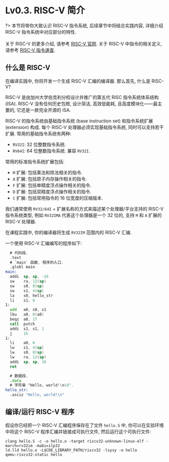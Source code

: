 # Lv0.3. RISC-V 简介

?> 本节将带你大致认识 RISC-V 指令系统, 后续章节中将结合实践内容, 详细介绍 RISC-V 指令系统中对应部分的特性.
<br><br>
关于 RISC-V 的更多介绍, 请参考 [RISC-V 官网](https://riscv.org/). 关于 RISC-V 中指令的相关定义, 请参考 [RISC-V 指令速查](/misc-app-ref/riscv-insts).

## 什么是 RISC-V

在编译实践中, 你将开发一个生成 RISC-V 汇编的编译器. 那么首先, 什么是 RISC-V?

RISC-V 是由加州大学伯克利分校设计并推广的第五代 RISC 指令系统体系结构 (ISA). RISC-V 没有任何历史包袱, 设计简洁, 高效低能耗, 且高度模块化——最主要的, 它还是一款完全开源的 ISA.

RISC-V 的指令系统由基础指令系统 (base instruction set) 和指令系统扩展 (extension) 构成. 每个 RISC-V 处理器必须实现基础指令系统, 同时可以支持若干扩展. 常用的基础指令系统有两种:

* `RV32I`: 32 位整数指令系统.
* `RV64I`: 64 位整数指令系统. 兼容 `RV32I`.

常用的标准指令系统扩展包括:

* `M` 扩展: 包括乘法和除法相关的指令.
* `A` 扩展: 包括原子内存操作相关的指令.
* `F` 扩展: 包括单精度浮点操作相关的指令.
* `D` 扩展: 包括双精度浮点操作相关的指令.
* `C` 扩展: 包括常用指令的 16 位宽度的压缩版本.

我们通常使用 `RV32/64I` + 扩展名称的方式来描述某个处理器/平台支持的 RISC-V 指令系统类型, 例如 `RV32IMA` 代表这个处理器是一个 32 位的, 支持 `M` 和 `A` 扩展的 RISC-V 处理器.

在课程实践中, 你的编译器将生成 `RV32IM` 范围内的 RISC-V 汇编.

一个使用 RISC-V 汇编编写的程序如下:

```asm
  # 代码段.
  .text
  # `main` 函数, 程序的入口.
  .globl main
main:
  addi  sp, sp, -16
  sw    ra, 12(sp)
  sw    s0, 8(sp)
  sw    s1, 4(sp)
  la    s0, hello_str
  li    s1, 0
1:
  add   a0, s0, s1
  lbu   a0, 0(a0)
  beqz  a0, 1f
  call  putch
  addi  s1, s1, 1
  j     1b
1:
  li    a0, 0
  lw    s1, 4(sp)
  lw    s0, 8(sp)
  lw    ra, 12(sp)
  addi  sp, sp, 16
  ret

  # 数据段.
  .data
  # 字符串 "Hello, world!\n\0".
hello_str:
  .asciz "Hello, world!\n"
```

## 编译/运行 RISC-V 程序

假设你已经把一个 RISC-V 汇编程序保存在了文件 `hello.S` 中, 你可以在实验环境中将这个 RISC-V 程序汇编并链接成可执行文件, 然后运行这个可执行文件:

```
clang hello.S -c -o hello.o -target riscv32-unknown-linux-elf -march=rv32im -mabi=ilp32
ld.lld hello.o -L$CDE_LIBRARY_PATH/riscv32 -lsysy -o hello
qemu-riscv32-static hello
```
